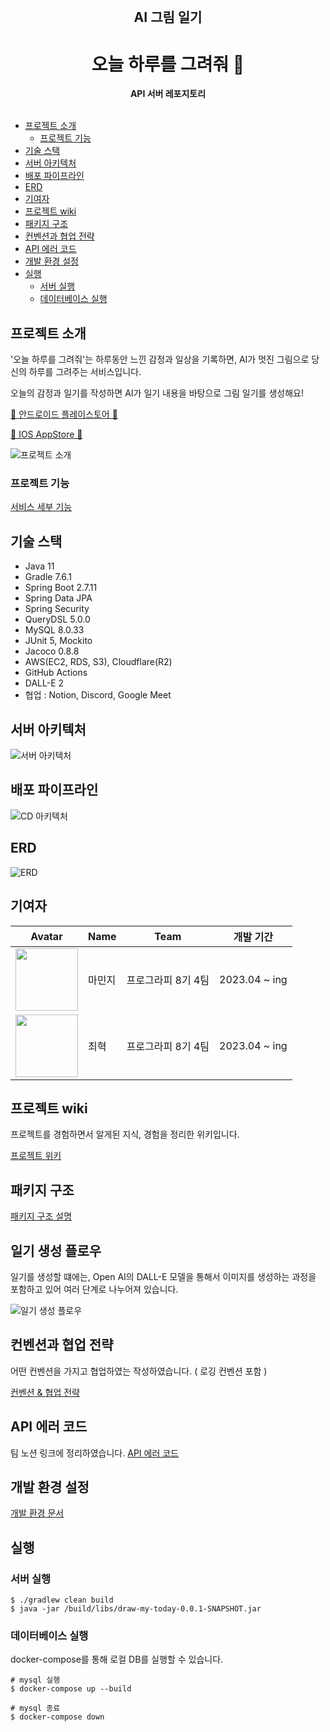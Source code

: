 <div align="center">
  <br>
  <h2> AI 그림 일기 </h2>
  <h1> 오늘 하루를 그려줘 🎨 </h1>
  <strong>API 서버 레포지토리</strong>
</div>
<br>

- [프로젝트 소개](#프로젝트-소개)
    * [프로젝트 기능](#프로젝트-기능)
- [기술 스택](#기술-스택)
- [서버 아키텍처](#서버-아키텍처)
- [배포 파이프라인](#배포-파이프라인)
- [ERD](#erd)
- [기여자](#기여자)
- [프로젝트 wiki](#프로젝트-wiki)
- [패키지 구조](#패키지-구조)
- [컨벤션과 협업 전략](#컨벤션과-협업-전략)
- [API 에러 코드](#api-에러-코드)
- [개발 환경 설정](#개발-환경-설정)
- [실행](#실행)
    * [서버 실행](#서버-실행)
    * [데이터베이스 실행](#데이터베이스-실행)

## 프로젝트 소개

'오늘 하루를 그려줘'는 하루동안 느낀 감정과 일상을 기록하면, AI가 멋진 그림으로 당신의 하루를 그려주는 서비스입니다.

오늘의 감정과 일기를 작성하면 AI가 일기 내용을 바탕으로 그림 일기를 생성해요!

[🤖 안드로이드 플레이스토어 🤖](https://play.google.com/store/apps/details?id=kr.co.devstory.draw_my_today)

[🍎 IOS AppStore 🍎](https://apps.apple.com/kr/app/%EC%98%A4%EB%8A%98-%ED%95%98%EB%A3%A8%EB%A5%BC-%EA%B7%B8%EB%A0%A4%EC%A4%98-ai-%EA%B7%B8%EB%A6%BC%EC%9D%BC%EA%B8%B0/id6447301941)

![프로젝트 소개](https://github.com/tipi-tapi/ai-paint-today-BE/assets/42285463/d5b03ee7-4682-4700-b8eb-243c20e9ee07)

### 프로젝트 기능

[서비스 세부 기능](/docs/service_detail.md)

## 기술 스택

- Java 11
- Gradle 7.6.1
- Spring Boot 2.7.11
- Spring Data JPA
- Spring Security
- QueryDSL 5.0.0
- MySQL 8.0.33
- JUnit 5, Mockito
- Jacoco 0.8.8
- AWS(EC2, RDS, S3), Cloudflare(R2)
- GitHub Actions
- DALL-E 2
- 협업 : Notion, Discord, Google Meet

## 서버 아키텍처

![서버 아키텍처](https://github.com/tipi-tapi/ai-paint-today-BE/assets/42285463/e10fc250-3a0b-4c94-9e8b-22f9cf4db2ed)

## 배포 파이프라인

![CD 아키텍처](https://github.com/tipi-tapi/ai-paint-today-BE/assets/42285463/040e09ce-a317-409b-9098-d8e092d6263b)

## ERD

![ERD](https://github.com/tipi-tapi/ai-paint-today-BE/assets/42285463/69af9d53-677a-4efb-bd8c-5742484401e3)

## 기여자

| Avatar                                                                                         | Name | Team        | 개발 기간         |
| ---------------------------------------------------------------------------------------------- |------|-------------|---------------|
| <img src="https://avatars.githubusercontent.com/u/42285463?v=4" width="100px" height="100px"/> | 마민지  | 프로그라피 8기 4팀 | 2023.04 ~ ing |
| <img src="https://github-production-user-asset-6210df.s3.amazonaws.com/42285463/262602249-7bf7dad5-6a54-4985-9b24-3a58d68dd3be.png" width="100px" height="100px"/> | 최혁   | 프로그라피 8기 4팀 | 2023.04 ~ ing |

## 프로젝트 wiki

프로젝트를 경험하면서 알게된 지식, 경험을 정리한 위키입니다.

[프로젝트 위키](/docs/dev_wiki.md)

## 패키지 구조

[패키지 구조 설명](/docs/package_structure.md)

## 일기 생성 플로우

일기를 생성할 떄에는, Open AI의 DALL-E 모델을 통해서 이미지를 생성하는 과정을 포함하고 있어 여러 단계로 나누어져 있습니다.

![일기 생성 플로우](https://user-images.githubusercontent.com/42285463/263068244-f198f293-a15a-4028-8008-7dbbe3831626.png)

## 컨벤션과 협업 전략

어떤 컨벤션을 가지고 협업하였는 작성하였습니다. ( 로깅 컨벤션 포함 )

[컨벤션 & 협업 전략](docs/convention.md)

## API 에러 코드

팀 노션 링크에 정리하였습니다.
[API 에러 코드](https://knowing-jester-927.notion.site/API-0ebd3f6402954bc6bcc4f75141887d14?pvs=4)

## 개발 환경 설정

[개발 환경 문서](/docs/dev_setting.md)

## 실행

### 서버 실행

```shell
$ ./gradlew clean build
$ java -jar /build/libs/draw-my-today-0.0.1-SNAPSHOT.jar
```

### 데이터베이스 실행

docker-compose를 통해 로컬 DB를 실행할 수 있습니다.

```shell
# mysql 실행
$ docker-compose up --build
```

```shell
# mysql 종료
$ docker-compose down
```